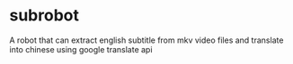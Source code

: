 # subrobot

A robot that can extract english subtitle from mkv video files and translate into chinese using google translate api
